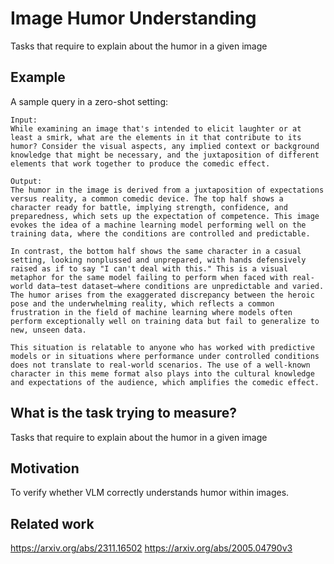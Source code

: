 # Image Humor Understanding

Tasks that require to explain about the humor in a given image

## Example

A sample query in a zero-shot setting:

```
Input:
While examining an image that's intended to elicit laughter or at least a smirk, what are the elements in it that contribute to its humor? Consider the visual aspects, any implied context or background knowledge that might be necessary, and the juxtaposition of different elements that work together to produce the comedic effect.

Output:
The humor in the image is derived from a juxtaposition of expectations versus reality, a common comedic device. The top half shows a character ready for battle, implying strength, confidence, and preparedness, which sets up the expectation of competence. This image evokes the idea of a machine learning model performing well on the training data, where the conditions are controlled and predictable.

In contrast, the bottom half shows the same character in a casual setting, looking nonplussed and unprepared, with hands defensively raised as if to say "I can't deal with this." This is a visual metaphor for the same model failing to perform when faced with real-world data—test dataset—where conditions are unpredictable and varied. The humor arises from the exaggerated discrepancy between the heroic pose and the underwhelming reality, which reflects a common frustration in the field of machine learning where models often perform exceptionally well on training data but fail to generalize to new, unseen data.

This situation is relatable to anyone who has worked with predictive models or in situations where performance under controlled conditions does not translate to real-world scenarios. The use of a well-known character in this meme format also plays into the cultural knowledge and expectations of the audience, which amplifies the comedic effect.
```

## What is the task trying to measure?

Tasks that require to explain about the humor in a given image

## Motivation

To verify whether VLM correctly understands humor within images.

## Related work

https://arxiv.org/abs/2311.16502
https://arxiv.org/abs/2005.04790v3